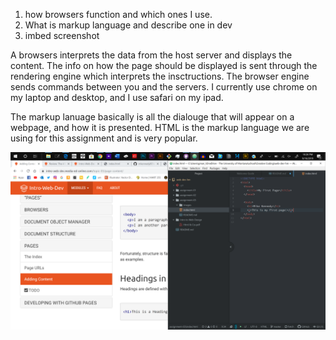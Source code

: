 1. how browsers function and which ones I use.
2. What is markup language and describe one in dev
3. imbed screenshot

A browsers interprets the data from the host server and displays the content. The info on how the page should be displayed is sent through the rendering engine which interprets the insctructions. The browser engine sends commands between you and the servers. I currently use chrome on my laptop and desktop, and I use safari on my ipad.

The markup lanuage basically is all the dialouge that will appear on a webpage, and how it is presented. HTML is the markup language we are using for this assignment and is very popular.

![My screenshot](./images/screenshot-a3.png)
